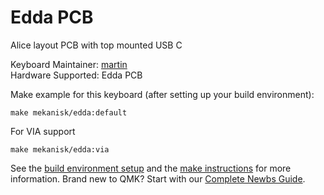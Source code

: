 Edda PCB
======

Alice layout PCB with top mounted USB C

Keyboard Maintainer: [martin](https://github.com/arnstadm)  
Hardware Supported: Edda PCB

Make example for this keyboard (after setting up your build environment):

    make mekanisk/edda:default

For VIA support

    make mekanisk/edda:via

See the [build environment setup](https://docs.qmk.fm/#/getting_started_build_tools) and the [make instructions](https://docs.qmk.fm/#/getting_started_make_guide) for more information. Brand new to QMK? Start with our [Complete Newbs Guide](https://docs.qmk.fm/#/newbs).
